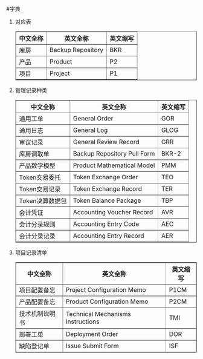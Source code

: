 #字典

1. 对应表
	<table border>
	<tr><th>中文全称</th><th>英文全称</th><th>英文缩写</th></tr>
	<tr><td>库房</td><td>Backup Repository</td><td>BKR</td></tr>
	<tr><td>产品</td><td>Product</td><td>P2</td></tr>
	<tr><td>项目</td><td>Project</td><td>P1</td></tr>
	</table>
1. 管理记录种类
	<table border>
	<tr><th>中文全称</th><th>英文全称</th><th>英文缩写</th></tr>
	<tr><td>通用工单</td><td>General Order</td><td>GOR</td></tr>
	<tr><td>通用日志</td><td>General Log</td><td>GLOG</td></tr>
	<tr><td>审议记录</td><td>General Review Record</td><td>GRR</td></tr>
	<tr><td>库房调取单</td><td>Backup Repository Pull Form</td><td>BKR-2</td></tr>
	<tr><td>产品数学模型</td><td>Product Mathematical Model</td><td>PMM</td></tr>
	<tr><td>Token交易委托</td><td>Token Exchange Order</td><td>TEO</td></tr>
	<tr><td>Token交易记录</td><td>Token Exchange Record</td><td>TER</td></tr>
	<tr><td>Token决算数据包</td><td>Token Balance Package</td><td>TBP</td></tr>
	<tr><td>会计凭证</td><td>Accounting Voucher Record</td><td>AVR</td></tr>
	<tr><td>会计分录规则</td><td>Accounting Entry Code</td><td>AEC</td></tr>
	<tr><td>会计分录记录</td><td>Accounting Entry Record</td><td>AER</td></tr>

	</table>

1. 项目记录清单
	<table border>
	<tr><th>中文全称</th><th>英文全称</th><th>英文缩写</th></tr>
	<tr><td>项目配置备忘</td><td>Project Configuration Memo</td><td>P1CM</td></tr>
	<tr><td>产品配置备忘</td><td>Product Configuration Memo</td><td>P2CM</td></tr>
	<tr><td>技术机制说明书</td><td>Technical Mechanisms Instructions</td><td>TMI</td></tr>
	<tr><td>部署工单</td><td>Deployment Order</td><td>DOR</td></tr>
	<tr><td>缺陷登记单</td><td>Issue Submit Form</td><td>ISF</td></tr>
	</table>